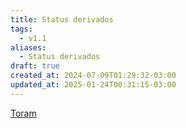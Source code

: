```yaml
---
title: Status derivados
tags:
  - v1.1
aliases:
  - Status derivados
draft: true
created_at: 2024-07-09T01:29:32-03:00
updated_at: 2025-01-24T00:31:15-03:00
---
```


[Toram](content/entrada/2024/07/26/Toram.md)